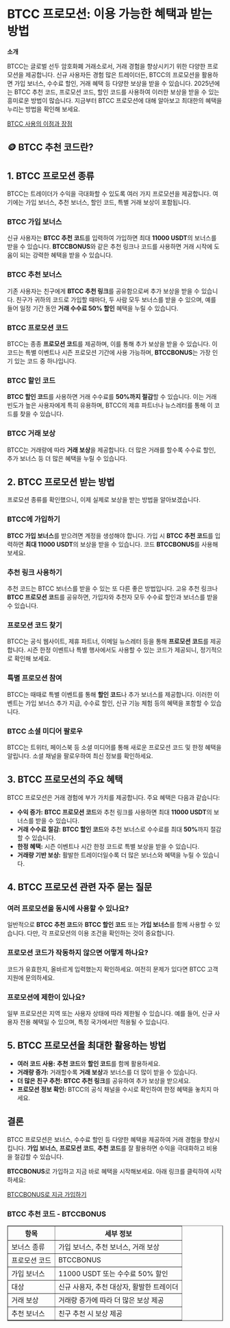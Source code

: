 <h1>BTCC 프로모션: 이용 가능한 혜택과 받는 방법</h1>
<p><strong>소개</strong></p>
<p>BTCC는 글로벌 선두 암호화폐 거래소로서, 거래 경험을 향상시키기 위한 다양한 프로모션을 제공합니다. 신규 사용자든 경험 많은 트레이더든, BTCC의 프로모션을 활용하면 가입 보너스, 수수료 할인, 거래 혜택 등 다양한 보상을 받을 수 있습니다. 2025년에는 BTCC 추천 코드, 프로모션 코드, 할인 코드를 사용하여 이러한 보상을 받을 수 있는 흥미로운 방법이 많습니다. 지금부터 BTCC 프로모션에 대해 알아보고 최대한의 혜택을 누리는 방법을 확인해 보세요.</p>
<p><a href="https://partner.btcc.com/us/c/BTCCBONUS/9303" target="_blank">BTCC 사용의 이점과 장점</a></p>

<img src="https://images.mirror-media.xyz/publication-images/oNWY6T4Y7h8h0ZvE5VTje.png?height=500&amp;width=1000" decoding="async" data-nimg="fill" class="css-xah9so" style="position: absolute; inset: 0px; box-sizing: border-box; padding: 0px; border: none; margin: auto; display: block; width: 0px; height: 0px; min-width: 100%; max-width: 100%; min-height: 100%; max-height: 100%;">
<h2>🪙 BTCC 추천 코드란?</h2>
<h2>1. BTCC 프로모션 종류</h2>
<p>BTCC는 트레이더가 수익을 극대화할 수 있도록 여러 가지 프로모션을 제공합니다. 여기에는 가입 보너스, 추천 보너스, 할인 코드, 특별 거래 보상이 포함됩니다.</p>

<h3>BTCC 가입 보너스</h3>
<p>신규 사용자는 <strong>BTCC 추천 코드</strong>를 입력하여 가입하면 최대 <strong>11000 USDT</strong>의 보너스를 받을 수 있습니다. <strong>BTCCBONUS</strong>와 같은 추천 링크나 코드를 사용하면 거래 시작에 도움이 되는 강력한 혜택을 받을 수 있습니다.</p>

<h3>BTCC 추천 보너스</h3>
<p>기존 사용자는 친구에게 <strong>BTCC 추천 링크</strong>를 공유함으로써 추가 보상을 받을 수 있습니다. 친구가 귀하의 코드로 가입할 때마다, 두 사람 모두 보너스를 받을 수 있으며, 예를 들어 일정 기간 동안 <strong>거래 수수료 50% 할인</strong> 혜택을 누릴 수 있습니다.</p>

<h3>BTCC 프로모션 코드</h3>
<p>BTCC는 종종 <strong>프로모션 코드</strong>를 제공하며, 이를 통해 추가 보상을 받을 수 있습니다. 이 코드는 특별 이벤트나 시즌 프로모션 기간에 사용 가능하며, <strong>BTCCBONUS</strong>는 가장 인기 있는 코드 중 하나입니다.</p>

<h3>BTCC 할인 코드</h3>
<p><strong>BTCC 할인 코드</strong>를 사용하면 거래 수수료를 <strong>50%까지 절감</strong>할 수 있습니다. 이는 거래 빈도가 높은 사용자에게 특히 유용하며, BTCC의 제휴 파트너나 뉴스레터를 통해 이 코드를 찾을 수 있습니다.</p>

<h3>BTCC 거래 보상</h3>
<p>BTCC는 거래량에 따라 <strong>거래 보상</strong>을 제공합니다. 더 많은 거래를 할수록 수수료 할인, 추가 보너스 등 더 많은 혜택을 누릴 수 있습니다.</p>

<h2>2. BTCC 프로모션 받는 방법</h2>
<p>프로모션 종류를 확인했으니, 이제 실제로 보상을 받는 방법을 알아보겠습니다.</p>

<h3>BTCC에 가입하기</h3>
<p><strong>BTCC 가입 보너스</strong>를 받으려면 계정을 생성해야 합니다. 가입 시 <strong>BTCC 추천 코드</strong>를 입력하면 <strong>최대 11000 USDT</strong>의 보상을 받을 수 있습니다. 코드 <strong>BTCCBONUS</strong>를 사용해 보세요.</p>

<h3>추천 링크 사용하기</h3>
<p>추천 코드는 BTCC 보너스를 받을 수 있는 또 다른 좋은 방법입니다. 고유 추천 링크나 <strong>BTCC 프로모션 코드</strong>를 공유하면, 가입자와 추천자 모두 수수료 할인과 보너스를 받을 수 있습니다.</p>

<h3>프로모션 코드 찾기</h3>
<p>BTCC는 공식 웹사이트, 제휴 파트너, 이메일 뉴스레터 등을 통해 <strong>프로모션 코드</strong>를 제공합니다. 시즌 한정 이벤트나 특별 행사에서도 사용할 수 있는 코드가 제공되니, 정기적으로 확인해 보세요.</p>

<h3>특별 프로모션 참여</h3>
<p>BTCC는 때때로 특별 이벤트를 통해 <strong>할인 코드</strong>나 추가 보너스를 제공합니다. 이러한 이벤트는 가입 보너스 추가 지급, 수수료 할인, 신규 기능 체험 등의 혜택을 포함할 수 있습니다.</p>

<h3>BTCC 소셜 미디어 팔로우</h3>
<p>BTCC는 트위터, 페이스북 등 소셜 미디어를 통해 새로운 프로모션 코드 및 한정 혜택을 알립니다. 소셜 채널을 팔로우하여 최신 정보를 확인하세요.</p>

<h2>3. BTCC 프로모션의 주요 혜택</h2>
<p>BTCC 프로모션은 거래 경험에 부가 가치를 제공합니다. 주요 혜택은 다음과 같습니다:</p>
<ul>
<li><strong>수익 증가:</strong> <strong>BTCC 프로모션 코드</strong>와 추천 링크를 사용하면 최대 <strong>11000 USDT</strong>의 보너스를 받을 수 있습니다.</li>
<li><strong>거래 수수료 절감:</strong> <strong>BTCC 할인 코드</strong>와 추천 보너스로 수수료를 최대 <strong>50%</strong>까지 절감할 수 있습니다.</li>
<li><strong>한정 혜택:</strong> 시즌 이벤트나 시간 한정 코드로 특별 보상을 받을 수 있습니다.</li>
<li><strong>거래량 기반 보상:</strong> 활발한 트레이더일수록 더 많은 보너스와 혜택을 누릴 수 있습니다.</li>
</ul>

<h2>4. BTCC 프로모션 관련 자주 묻는 질문</h2>
<h3>여러 프로모션을 동시에 사용할 수 있나요?</h3>
<p>일반적으로 <strong>BTCC 추천 코드</strong>와 <strong>BTCC 할인 코드</strong> 또는 <strong>가입 보너스</strong>를 함께 사용할 수 있습니다. 다만, 각 프로모션의 이용 조건을 확인하는 것이 중요합니다.</p>

<h3>프로모션 코드가 작동하지 않으면 어떻게 하나요?</h3>
<p>코드가 유효한지, 올바르게 입력했는지 확인하세요. 여전히 문제가 있다면 BTCC 고객 지원에 문의하세요.</p>

<h3>프로모션에 제한이 있나요?</h3>
<p>일부 프로모션은 지역 또는 사용자 상태에 따라 제한될 수 있습니다. 예를 들어, 신규 사용자 전용 혜택일 수 있으며, 특정 국가에서만 적용될 수 있습니다.</p>

<h2>5. BTCC 프로모션을 최대한 활용하는 방법</h2>
<ul>
<li><strong>여러 코드 사용:</strong> <strong>추천 코드</strong>와 <strong>할인 코드</strong>를 함께 활용하세요.</li>
<li><strong>거래량 증가:</strong> 거래할수록 <strong>거래 보상</strong>과 보너스를 더 많이 받을 수 있습니다.</li>
<li><strong>더 많은 친구 추천:</strong> <strong>BTCC 추천 링크</strong>를 공유하여 추가 보상을 받으세요.</li>
<li><strong>프로모션 정보 확인:</strong> BTCC의 공식 채널을 수시로 확인하여 한정 혜택을 놓치지 마세요.</li>
</ul>

<h2>결론</h2>
<p>BTCC 프로모션은 보너스, 수수료 할인 등 다양한 혜택을 제공하여 거래 경험을 향상시킵니다. <strong>가입 보너스</strong>, <strong>프로모션 코드</strong>, <strong>추천 코드</strong>를 잘 활용하면 수익을 극대화하고 비용을 절감할 수 있습니다.</p>
<p><strong>BTCCBONUS</strong>로 가입하고 지금 바로 혜택을 시작해보세요. 아래 링크를 클릭하여 시작하세요:</p>
<p><a href="https://partner.btcc.com/us/c/BTCCBONUS/9303">BTCCBONUS로 지금 가입하기</a></p>

<h3>BTCC 추천 코드 - BTCCBONUS</h3>
<table border="1">
<thead>
<tr>
<th>항목</th>
<th>세부 정보</th>
</tr>
</thead>
<tbody>
<tr>
<td>보너스 종류</td>
<td>가입 보너스, 추천 보너스, 거래 보상</td>
</tr>
<tr>
<td>프로모션 코드</td>
<td>BTCCBONUS</td>
</tr>
<tr>
<td>가입 보너스</td>
<td>11000 USDT 또는 수수료 50% 할인</td>
</tr>
<tr>
<td>대상</td>
<td>신규 사용자, 추천 대상자, 활발한 트레이더</td>
</tr>
<tr>
<td>거래 보상</td>
<td>거래량 증가에 따라 더 많은 보상 제공</td>
</tr>
<tr>
<td>추천 보너스</td>
<td>친구 추천 시 보상 제공</td>
</tr>
</tbody>
</table>
